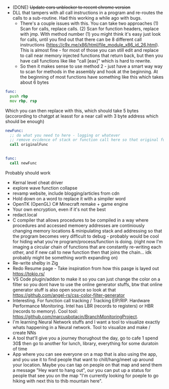 * (DONE) ~~Update cors unblocker to recent chrome version~~
* DLL that tampers with all call instructions in a program and re-routes the calls to a sub-routine. Had this working a while ago with bugs.
  * There's a couple issues with this. You can take two approaches (1) Scan for calls, replace calls. (2) Scan for function headers, replace with jmp. WIth method number (1) you might think it's easy just look for calls, until you find out that there can be 8 different call instructions (https://c9x.me/x86/html/file_module_x86_id_26.html). This is almost fine - for most of those you can still edit and replace to call near memory injected functions that return back, but then you have call functions like like "call [eax]" which is hard to rewrite.
  * So then it makes sense to use method 2 - just have a smart way way to scan for methods in the assembly and hook at the beginning. At the beginning of most functions have something like this which takes about 6 bytes 

```asm
func:
  push rbp
  mov rbp, rsp 
```

Which you can then replace with this, which should take 5 bytes (accorording to chatgpt at leasst for a near call with 3 byte address which should be enough)

```asm
newFunc:
  ;; do what you need to here - logging or whatever 
  ;; remove evidence of stack or function call here so that original function returns into caller 
  call originalFunc
  

func:
  call newFunc
```

Probably should work

* Kernal level cheat driver 
* explore wave function collapse
* revamp website, include blogging/articles from cdn
* Hold down on a word to replace it with a simpiler word
* OpenTK (OpenGL) C# Minecraft remake + game engine 
* Your own encryption, even if it's not the best
* redact.local
* C compiler that allows procedures to be compiled in a way where procedures and accessed memoery addresses are continiously changing memory locations & minipulating stack and addressing so that the program becomes very difficult to debug - probably would be cool for hiding what you're program/process/function is doing. (right now I'm imaging a circular chain of functions that are constantly re-writing each other, and if new call to new function then that joins the chain... idk probably might be something worth expanding on)
* Re-write shelby in Zig
* Redo Resume page - Take inspiration from how this pasge is layed out https://tokio.rs/
* VS Code plugin/addon to make it so you can just change the color on a filter so you dont have to use the online generator stuffs, btw that online generator stuff is also open source so look at that https://github.com/angel-rs/css-color-filter-generator
* Interesting. For function call tracking / Tracking EIP/RIP. Hardware Performance Monitoring. Intel has LBR (records to registers) or HBR (records to memory). Cool tool: https://github.com/marcusbotacin/BranchMonitoringProject.
* I'm learning Neural Network stuffs and I want a tool to visualize exactly whats happening in a Neural network. Tool to visualize and make / create NNs
* A tool that'll give you a journey thorughout the day, go to cafe 1 spend 30$ then go to another for lunch, library, everything for some duratoin of time
* App where you can see everyone on a map that is also using the app, and you use it to find people that want to chill/hang/meet up around your location. Maybe you can tap on people on that map and send them a message "Hey want to hang out", our you can put up a status for people that see you on the map "I'm currently looking for poeple to go hiking with next this to thib mountain here". 

